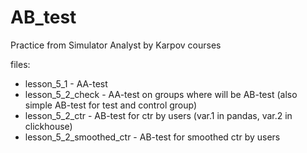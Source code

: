 # AB_test
Practice from Simulator Analyst by Karpov courses

files:
- lesson_5_1 - AA-test
- lesson_5_2_check - AA-test on groups where will be AB-test (also simple AB-test for test and control group)
- lesson_5_2_ctr - AB-test for ctr by users (var.1 in pandas, var.2 in clickhouse)
- lesson_5_2_smoothed_ctr - AB-test for smoothed ctr by users
